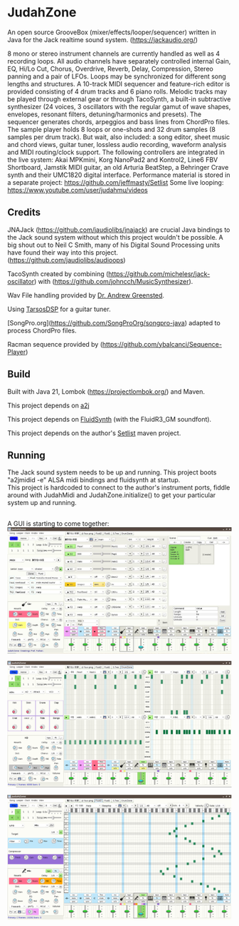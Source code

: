 # JudahZone

An open source GrooveBox (mixer/effects/looper/sequencer) written in Java for the Jack realtime sound system. (https://jackaudio.org/)

8 mono or stereo instrument channels are currently handled as well as 4 recording loops. All audio channels have separately controlled internal Gain, EQ, Hi/Lo Cut, Chorus, Overdrive, Reverb, Delay, Compression, Stereo panning and a pair of LFOs. Loops may be synchronized for different song lengths and structures. A 10-track MIDI sequencer and feature-rich editor is provided consisting of 4 drum tracks and 6 piano rolls. Melodic tracks may be played through external gear or through TacoSynth, a built-in subtractive synthesizer (24 voices, 3 oscillators with the regular gamut of wave shapes, envelopes, resonant filters, detuning/harmonics and presets). The sequencer generates chords, arpeggios and bass lines from ChordPro files. The sample player holds 8 loops or one-shots and 32 drum samples (8 samples per drum track). But wait, also included: a song editor, sheet music and chord views, guitar tuner, lossless audio recording, waveform analysis and MIDI routing/clock support.  The following controllers are integrated in the live system: Akai MPKmini, Korg NanoPad2 and Kontrol2, Line6 FBV Shortboard, Jamstik MIDI guitar, an old Arturia BeatStep, a Behringer Crave synth and their UMC1820 digital interface. Performance material is stored in a separate project: https://github.com/jeffmasty/Setlist  Some live looping: https://www.youtube.com/user/judahmu/videos  

## Credits 

JNAJack (https://github.com/jaudiolibs/jnajack) are crucial Java bindings to the Jack sound system without which this project wouldn't be possible. A big shout out to Neil C Smith, many of his Digital Sound Processing units have found their way into this project. (https://github.com/jaudiolibs/audioops)

TacoSynth created by combining (https://github.com/michelesr/jack-oscillator) with (https://github.com/johncch/MusicSynthesizer).

Wav File handling provided by [Dr. Andrew Greensted](http://www.labbookpages.co.uk/audio/javaWavFiles.html).

Using [TarsosDSP](https://github.com/JorenSix/TarsosDSP) for a guitar tuner. 

[SongPro.org\](https://github.com/SongProOrg/songpro-java) adapted to process ChordPro files.

Racman sequence provided by (https://github.com/ybalcanci/Sequence-Player)

## Build
Built with Java 21, Lombok (https://projectlombok.org/) and Maven.

This project depends on [a2j](https://github.com/jackaudio/a2jmidid)

This project depends on [FluidSynth](https://www.fluidsynth.org/) (with the FluidR3_GM soundfont). 

This project depends on the author's [Setlist](https://github.com/jeffmasty/Setlist) maven project.


## Running
The Jack sound system needs to be up and running. 
This project boots "a2jmidid -e" ALSA midi bindings and fluidsynth at startup.  
This project is hardcoded to connect to the author's instrument ports, fiddle around with JudahMidi and JudahZone.initialize() to get your particular system up and running. 

##   

A GUI is starting to come together:
![JudahZone logo](/resources/JudahZone.png)

![JudahZone logo2](/resources/JudahZone2.png)
 
![JudahZone logo2](/resources/JudahZone3.png)
 
